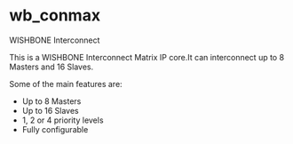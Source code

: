 # wb_conmax
WISHBONE Interconnect

This is a WISHBONE Interconnect Matrix IP core.It can interconnect up to 8 Masters and 16 Slaves.

Some of the main features are: 
- Up to 8 Masters 
- Up to 16 Slaves 
- 1, 2 or 4 priority levels 
- Fully configurable
